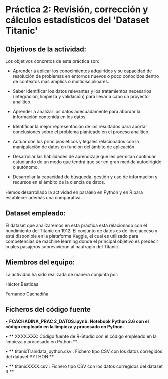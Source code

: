 # **Práctica 2: Revisión, corrección y cálculos estadísticos del 'Dataset Titanic'**

## **Objetivos de la actividad:**

Los objetivos concretos de esta práctica son:

- Aprender a aplicar los conocimientos adquiridos y su capacidad de resolución de problemas en entornos nuevos o poco conocidos dentro de contextos más amplios o multidisciplinares.

- Saber identificar los datos relevantes y los tratamientos necesarios (integración, limpieza y validación) para llevar a cabo un proyecto analítico.

- Aprender a analizar los datos adecuadamente para abordar la información contenida en los datos.

- Identificar la mejor representación de los resultados para aportar conclusiones sobre el problema planteado en el proceso analítico.

- Actuar con los principios éticos y legales relacionados con la manipulación de datos en función del ámbito de aplicación.

- Desarrollar las habilidades de aprendizaje que les permitan continuar estudiando de un modo que tendrá que ser en gran medida autodirigido o autónomo.

- Desarrollar la capacidad de búsqueda, gestión y uso de información y recursos en el ámbito de la ciencia de datos.


Hemos desarrollado la actividad en paralelo en Python y en R para establecer además una comparativa.


## **Dataset empleado:**

El dataset que analizaremos en esta práctica está relacionado con el hundimiento del Titanic en 1912. El conjunto de datos es de libre acceso y está disponible en la plataforma Kaggle, el cual es utilizado para competencias de machine learning donde el principal objetivo es predecir cuales pasajeros sobrevivieron al naufragio del Titanic.


## **Miembros del equipo:**

La actividad ha sido realizada de manera conjunta por:

Héctor Bastidas

Fernando Cachadiña 

## **Ficheros del código fuente**


•  **FCACHADINA_PRAC 2_DATOS.ipynb: Notebook Python 3.6 con el código empleado en la limpieza y procesado en Python.**

• ** XXXX.XXX: Código fuente de R-Studio con el código empleado en la limpieza y procesado en Python.**

• ** titanicTraindata_python.csv : Fichero tipo CSV con los datos corregidos del dataset PYTHON.**

• ** titanicXXXX.csv : Fichero tipo CSV con los datos corregidos del dataset R.**

 

 
